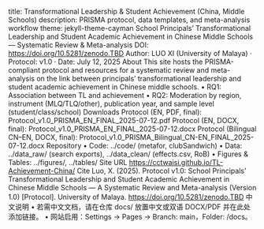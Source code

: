 title: Transformational Leadership & Student Achievement (China, Middle Schools)
description: PRISMA protocol, data templates, and meta-analysis workflow
theme: jekyll-theme-cayman
School Principals’ Transformational Leadership and Student Academic Achievement in Chinese Middle Schools — Systematic Review & Meta-analysis
DOI: https://doi.org/10.5281/zenodo.TBD
Author: LUO XI (University of Malaya) · Protocol: v1.0 · Date: July 12, 2025
About
This site hosts the PRISMA-compliant protocol and resources for a systematic review and meta-analysis on the link between principals’ transformational leadership and student academic achievement in Chinese middle schools.
• RQ1: Association between TL and achievement
• RQ2: Moderation by region, instrument (MLQ/TLQ/other), publication year, and sample level (student/class/school)
Downloads
Protocol (EN, PDF, final): Protocol_v1.0_PRISMA_EN_FINAL_2025-07-12.pdf
Protocol (EN, DOCX, final): Protocol_v1.0_PRISMA_EN_FINAL_2025-07-12.docx
Protocol (Bilingual CN–EN, DOCX, final): Protocol_v1.0_PRISMA_Bilingual_CN-EN_FINAL_2025-07-12.docx
Repository
• Code: ../code/ (metafor, clubSandwich)
• Data: ../data_raw/ (search exports), ../data_clean/ (effects.csv, RoB)
• Figures & Tables: ../figures/, ../tables/
Site URL
https://cctwaisi.github.io/TL-Achievement-China/
Cite
Luo, X. (2025). Protocol v1.0: School Principals’ Transformational Leadership and Student Academic Achievement in Chinese Middle Schools — A Systematic Review and Meta-analysis (Version 1.0) [Protocol]. University of Malaya. https://doi.org/10.5281/zenodo.TBD
中文说明
• 若需中文文档，请在仓库 docs/ 放置中文或双语 DOCX/PDF 并在此处添加链接。
• 网站启用：Settings → Pages → Branch: main，Folder: /docs。
